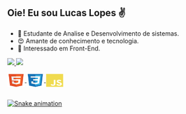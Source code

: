 ## Oie! Eu sou Lucas Lopes ✌

- 🔭 Estudante de Analise e Desenvolvimento de sistemas.
- 😍 Amante de conhecimento e tecnologia.
- 🌱 Interessado em Front-End.

<div>
  <a href="https://github.com/Lucasllo">
  <img height="180em" src="https://github-readme-stats.vercel.app/api?username=Lucasllo&show_icons=true&theme=cobalt&include_all_commits=true&count_private=true"/>
  <img height="180em" src="https://github-readme-stats.vercel.app/api/top-langs/?username=Lucasllo&layout=compact&langs_count=7&theme=cobalt"/>
</div>
  
<div style="display: inline_block"><br>
  <img align="center" alt="HTML" height="30" width="40" src="https://raw.githubusercontent.com/devicons/devicon/master/icons/html5/html5-original.svg">
  <img align="center" alt="CSS" height="30" width="40" src="https://raw.githubusercontent.com/devicons/devicon/master/icons/css3/css3-original.svg">
  <img align="center" alt="Js" height="30" width="40" src="https://raw.githubusercontent.com/devicons/devicon/master/icons/javascript/javascript-plain.svg">
</div>
  
  ##
  ![Snake animation](https://github.com/Lucasllo/Lucasllo/blob/output/github-contribution-grid-snake.svg)
